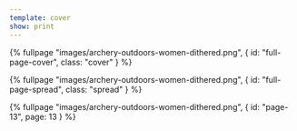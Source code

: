 ```yaml
---
template: cover
show: print
---
```




{% fullpage "images/archery-outdoors-women-dithered.png", { 
  id: "full-page-cover",
  class: "cover"
} %}

{% fullpage "images/archery-outdoors-women-dithered.png", { 
  id: "full-page-spread",
  class: "spread"
} %}


{% fullpage "images/archery-outdoors-women-dithered.png", { 
  id: "page-13",
  page: 13
} %}